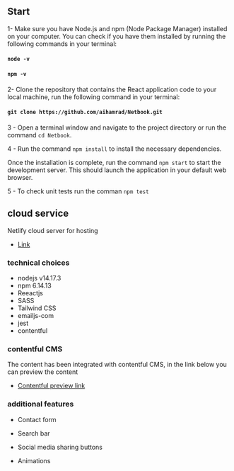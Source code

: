 ## Start

1- Make sure you have Node.js and npm (Node Package Manager) installed on your computer. You can check if you have them installed by running the following commands in your terminal:
#### `node -v`
#### `npm -v`

2- Clone the repository that contains the React application code to your local machine, run the following command in your terminal:
#### `git clone https://github.com/aihamrad/Netbook.git`

3 - Open a terminal window and navigate to the project directory or run the command `cd Netbook`.

4 - Run the command `npm install` to install the necessary dependencies.

Once the installation is complete, run the command `npm start` to start the development server. This should launch the application in your default web browser.

5 - To check unit tests run the comman `npm test`


## cloud service
  Netlify cloud server for hosting
- [Link](https://netbook-test.netlify.app)


### technical choices
- nodejs v14.17.3
- npm 6.14.13
- Reeactjs
- SASS
- Tailwind CSS
- emailjs-com
- jest
- contentful


### contentful CMS

The content has been integrated with contentful CMS, in the link below you can preview the content
- [Contentful preview link](https://discovery.contentful.com/entries/by-content-type/contents-data/5cSVru9JZ5bFyBNbLvvjfI?preview=true&preview_access_token=YpSCi17G3S3y0CxsUGpbguz0ZBG9k_yK9jMhR438NQ4&space_id=7xlqtfiem5zd)

### additional features

- Contact form
    
- Search bar

- Social media sharing buttons

- Animations

